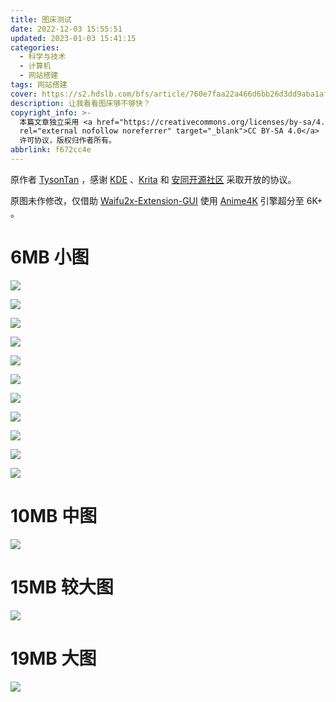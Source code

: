 ```yaml
---
title: 图床测试
date: 2022-12-03 15:55:51
updated: 2023-01-03 15:41:15
categories:
  - 科学与技术
  - 计算机
  - 网站搭建
tags: 网站搭建
cover: https://s2.hdslb.com/bfs/article/760e7faa22a466d6bb26d3dd9aba1af2160f5514.jpg@1e_1c.webp
description: 让我看看图床够不够快？
copyright_info: >-
  本篇文章独立采用 <a href="https://creativecommons.org/licenses/by-sa/4.0/"
  rel="external nofollow noreferrer" target="_blank">CC BY-SA 4.0</a>
  许可协议，版权归作者所有。
abbrlink: f672cc4e
---
```


原作者 [TysonTan](https://tysontan.com/home-zh/) ，感谢 [KDE](https://kde.org/zh-cn/) 、[Krita](https://krita.org/) 和 [安同开源社区](https://aosc.io/zh-cn/) 采取开放的协议。

原图未作修改，仅借助 [Waifu2x-Extension-GUI](https://github.com/AaronFeng753/Waifu2x-Extension-GUI/) 使用 [Anime4K](https://github.com/bloc97/Anime4K) 引擎超分至 6K+ 。

<!-- more -->

# 6MB 小图

![](https://s2.hdslb.com/bfs/album/9b1144e9b656a2bbfa0873f264184bcd84eae83f.png)

![](https://s2.hdslb.com/bfs/album/19c19fe735d990940303ed976b754d988c05aadb.png)

![](https://s2.hdslb.com/bfs/album/13b713d6740f4f05acd45d0eceba7fc8cef7aded.png)

![](https://s2.hdslb.com/bfs/album/4fe1d6967c3dffdd3de2961ee168b77ca02d38c6.png)

![](https://s2.hdslb.com/bfs/album/cbe27b8039ae36ca2e7eca6896815f2efef324c6.png)

![](https://s2.hdslb.com/bfs/album/9826e6c955b9d72d52e02baede10764492809c92.png)

![](https://s2.hdslb.com/bfs/album/1718b271eebaf34eb74efc6e1aa190e2b3d038c9.png)

![](https://s2.hdslb.com/bfs/album/fe6cb82742099c444c9e26a21984eb5c92f95ff2.png)

![](https://s2.hdslb.com/bfs/album/f350c9269cbe27150c535a7a6c8d8f809708042a.png)

![](https://s2.hdslb.com/bfs/album/78713d2ac37dd39489ac17a3898c5bcc392ffe4b.png)

![](https://s2.hdslb.com/bfs/album/fa67ee941daf6a515c5d14ceb243fb369bcfe3e4.png)

# 10MB 中图

![](https://s2.hdslb.com/bfs/album/3476724342a603a7c9b0a332d79c09e1be963df9.png)

# 15MB 较大图

![](https://s2.hdslb.com/bfs/album/cc522e66102cff6248b15ecb69b0ffd28509f99e.png)

# 19MB 大图

![](https://s2.hdslb.com/bfs/album/8d4ab13c44566f7627b3e6d107c73bba8d0877ce.png)
